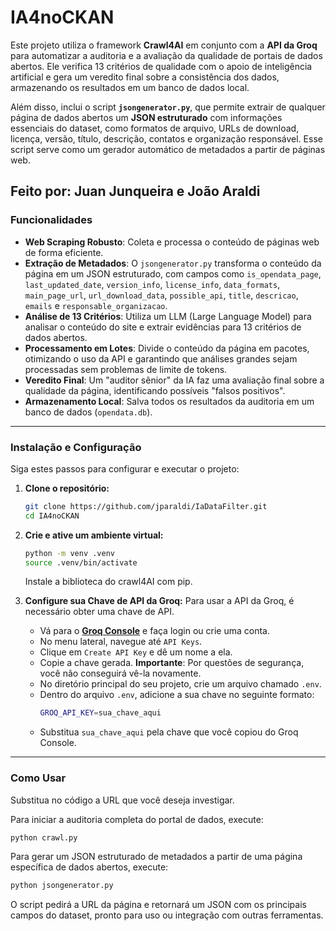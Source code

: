 # IA4noCKAN

Este projeto utiliza o framework **Crawl4AI** em conjunto com a **API da Groq** para automatizar a auditoria e a avaliação da qualidade de portais de dados abertos. Ele verifica 13 critérios de qualidade com o apoio de inteligência artificial e gera um veredito final sobre a consistência dos dados, armazenando os resultados em um banco de dados local.

Além disso, inclui o script **`jsongenerator.py`**, que permite extrair de qualquer página de dados abertos um **JSON estruturado** com informações essenciais do dataset, como formatos de arquivo, URLs de download, licença, versão, título, descrição, contatos e organização responsável. Esse script serve como um gerador automático de metadados a partir de páginas web.

Feito por: Juan Junqueira e João Araldi
---

### Funcionalidades

* **Web Scraping Robusto**: Coleta e processa o conteúdo de páginas web de forma eficiente.
* **Extração de Metadados**: O `jsongenerator.py` transforma o conteúdo da página em um JSON estruturado, com campos como `is_opendata_page`, `last_updated_date`, `version_info`, `license_info`, `data_formats`, `main_page_url`, `url_download_data`, `possible_api`, `title`, `descricao`, `emails` e `responsable_organizacao`.
* **Análise de 13 Critérios**: Utiliza um LLM (Large Language Model) para analisar o conteúdo do site e extrair evidências para 13 critérios de dados abertos.
* **Processamento em Lotes**: Divide o conteúdo da página em pacotes, otimizando o uso da API e garantindo que análises grandes sejam processadas sem problemas de limite de tokens.
* **Veredito Final**: Um "auditor sênior" da IA faz uma avaliação final sobre a qualidade da página, identificando possíveis "falsos positivos".
* **Armazenamento Local**: Salva todos os resultados da auditoria em um banco de dados (`opendata.db`).

---

### Instalação e Configuração

Siga estes passos para configurar e executar o projeto:

1.  **Clone o repositório:**
    ```bash
    git clone https://github.com/jparaldi/IaDataFilter.git
    cd IA4noCKAN
    ```

2.  **Crie e ative um ambiente virtual:**
    ```bash
    python -m venv .venv
    source .venv/bin/activate
    ```

    Instale a biblioteca do crawl4AI com pip.

3.  **Configure sua Chave de API da Groq:**
    Para usar a API da Groq, é necessário obter uma chave de API.
    * Vá para o **[Groq Console](https://console.groq.com/)** e faça login ou crie uma conta.
    * No menu lateral, navegue até `API Keys`.
    * Clique em `Create API Key` e dê um nome a ela.
    * Copie a chave gerada. **Importante**: Por questões de segurança, você não conseguirá vê-la novamente.
    * No diretório principal do seu projeto, crie um arquivo chamado `.env`.
    * Dentro do arquivo `.env`, adicione a sua chave no seguinte formato:
        ```bash
        GROQ_API_KEY=sua_chave_aqui
        ```
    * Substitua `sua_chave_aqui` pela chave que você copiou do Groq Console.

---

### Como Usar

Substitua no código a URL que você deseja investigar.

Para iniciar a auditoria completa do portal de dados, execute:

```bash
python crawl.py

```

Para gerar um JSON estruturado de metadados a partir de uma página específica de dados abertos, execute:

```bash
python jsongenerator.py
```

O script pedirá a URL da página e retornará um JSON com os principais campos do dataset, pronto para uso ou integração com outras ferramentas.